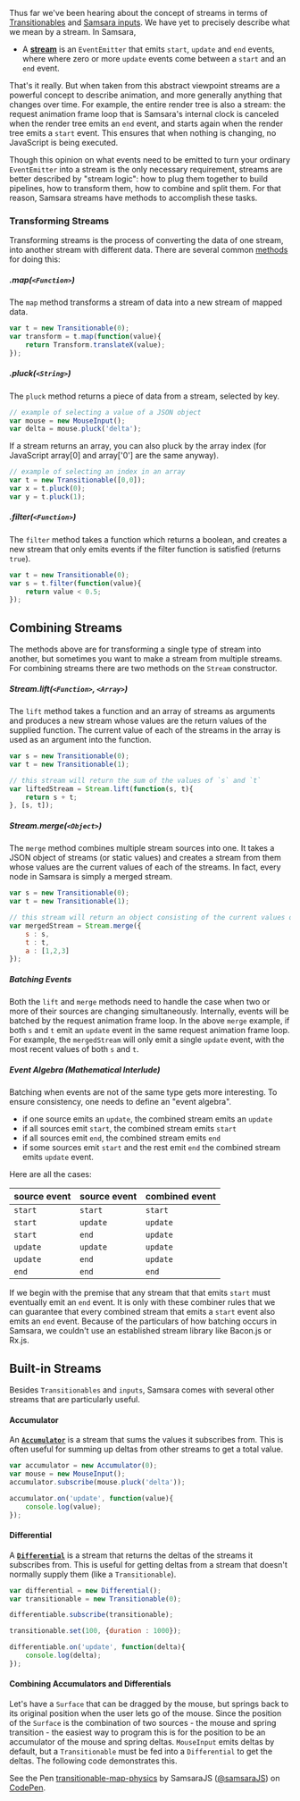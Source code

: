 Thus far we've been hearing about the concept of streams in terms of [Transitionables](animation.md) and [Samsara inputs](user-input.md). 
We have yet to precisely describe what we mean by a stream. In Samsara, 

* A [**stream**](http://samsarajs.org/reference_docs/classes/Streams.Stream.html) is an `EventEmitter` that emits 
`start`, `update` and `end` events, where where zero or more `update` events come between a `start` and an `end` event.

That's it really. But when taken from this abstract viewpoint streams are a powerful concept to describe animation, and more generally
anything that changes over time. For example, the entire render tree is also a stream: the request animation frame loop
that is Samsara's internal clock is canceled when the render tree emits an `end` event, and starts again when
the render tree emits a `start` event. This ensures that when nothing is changing, no JavaScript is being executed.

Though this opinion on what events need to be emitted to turn your ordinary `EventEmitter` into a stream is the only
necessary requirement, streams are better described by "stream logic": how to plug them together to build pipelines, 
how to transform them, how to combine and split them. For that reason, Samsara streams have methods to accomplish
these tasks.
 
### Transforming Streams

Transforming streams is the process of converting the data of one stream, into another stream with different data. There
are several common [methods](http://samsarajs.org/reference_docs/classes/Streams.Stream.html#methods) for doing this:

##### .map(`<Function>`) 

The `map` method transforms a stream of data into a new stream of mapped data.

```js
var t = new Transitionable(0);
var transform = t.map(function(value){
    return Transform.translateX(value);
});
```

##### .pluck(`<String>`)

The `pluck` method returns a piece of data from a stream, selected by key.

```js
// example of selecting a value of a JSON object
var mouse = new MouseInput();
var delta = mouse.pluck('delta');
```

If a stream returns an array, you can also pluck by the array index (for JavaScript array[0] and array['0'] are
the same anyway).

```js
// example of selecting an index in an array
var t = new Transitionable([0,0]);
var x = t.pluck(0);
var y = t.pluck(1);
```

##### .filter(`<Function>`)

The `filter` method takes a function which returns a boolean, and creates a new stream that only emits events if the filter 
function is satisfied (returns `true`).

```js
var t = new Transitionable(0);
var s = t.filter(function(value){
    return value < 0.5;
});
```

## Combining Streams

The methods above are for transforming a single type of stream into another, but sometimes you want to make a stream
from multiple streams. For combining streams there are two methods on the `Stream` constructor.

##### Stream.lift(`<Function>`, `<Array>`)

The `lift` method takes a function and an array of streams as arguments and produces a new stream whose values are
the return values of the supplied function. The current value of each of the streams in the
array is used as an argument into the function.
 
```js
var s = new Transitionable(0);
var t = new Transitionable(1);

// this stream will return the sum of the values of `s` and `t`
var liftedStream = Stream.lift(function(s, t){
    return s + t;
}, [s, t]);
```

##### Stream.merge(`<Object>`)

The `merge` method combines multiple stream sources into one. It takes a JSON object of streams (or static values) 
and creates a stream from them whose values are the current values of each of the streams. In fact, every node
in Samsara is simply a merged stream.

```js
var s = new Transitionable(0);
var t = new Transitionable(1);

// this stream will return an object consisting of the current values of `s`, `t` and `a` (which doesn't change)
var mergedStream = Stream.merge({
    s : s,
    t : t,
    a : [1,2,3]
});
```

##### Batching Events

Both the `lift` and `merge` methods need to handle the case when two or more of their sources are changing simultaneously.
Internally, events will be batched by the request animation frame loop. In the above `merge` example, if both `s` and `t` emit an `update` event in the same
request animation frame loop. For example, the `mergedStream` will only emit a single `update` event, with the most recent values
of both `s` and `t`.

##### Event Algebra (Mathematical Interlude)

Batching when events are not of the same type gets more interesting. To ensure consistency, one needs
to define an "event algebra". 

* if one source emits an `update`, the combined stream emits an `update`
* if all sources emit `start`, the combined stream emits `start`
* if all sources emit `end`, the combined stream emits `end`
* if some sources emit `start` and the rest emit `end` the combined stream emits `update` event.

Here are all the cases:

| source event | source event | combined event |
| ------------ | ------------ | ------------ |
| `start` | `start` | `start` |
| `start` | `update` | `update` |
| `start` | `end` | `update` |
| `update` | `update` | `update` |
| `update` | `end` | `update` |
| `end` | `end` | `end` |

If we begin with the premise that any stream that that emits `start` must eventually emit an `end` event. It is only with
these combiner rules that we can guarantee that every combined stream that emits a `start` event also emits an `end`
event. Because of the particulars of how batching occurs in Samsara, we couldn't use an established stream library like Bacon.js or Rx.js.

## Built-in Streams

Besides `Transitionables` and `inputs`, Samsara comes with several other streams that are particularly useful.

#### Accumulator

An [**`Accumulator`**](http://samsarajs.org/reference_docs/classes/Streams.Accumulator.html) is a stream that sums the values it subscribes from. This is often useful
for summing up deltas from other streams to get a total value.

```js
var accumulator = new Accumulator(0);
var mouse = new MouseInput();
accumulator.subscribe(mouse.pluck('delta'));

accumulator.on('update', function(value){
    console.log(value);
});
```

#### Differential

A [**`Differential`**](http://samsarajs.org/reference_docs/classes/Streams.Differential.html) is a stream that returns the deltas of the streams it subscribes from. This is useful for
getting deltas from a stream that doesn't normally supply them (like a `Transitionable`). 

```js
var differential = new Differential();
var transitionable = new Transitionable(0);

differentiable.subscribe(transitionable);

transitionable.set(100, {duration : 1000});

differentiable.on('update', function(delta){
    console.log(delta);
});
```

#### Combining Accumulators and Differentials

Let's have a `Surface` that can be dragged by the mouse, but springs back to
its original position when the user lets go of the mouse. Since the position of the `Surface`
is the combination of two sources - the mouse and spring transition - the easiest way to program
this is for the position to be an accumulator of the mouse and spring deltas. `MouseInput` emits
deltas by default, but a `Transitionable` must be fed into a `Differential` to get the deltas. The
following code demonstrates this.

<p data-height="266" data-theme-id="20796" data-slug-hash="MKXJzw" data-default-tab="result" data-user="samsaraJS" class='codepen'>See the Pen <a href='http://codepen.io/samsaraJS/pen/MKXJzw/'>transitionable-map-physics</a> by SamsaraJS (<a href='http://codepen.io/samsaraJS'>@samsaraJS</a>) on <a href='http://codepen.io'>CodePen</a>.</p>
<script async src="http://assets.codepen.io/assets/embed/ei.js"></script>